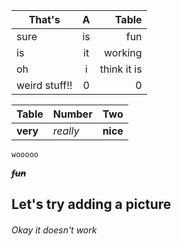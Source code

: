 | That's | A | Table |
|--------|:-:|------:|
| sure   |is | fun   |
| is     |it | working|
| oh     |i  | think it is
| weird stuff!! | 0 | 0|


Table | Number | Two
--- | --- | ---
**very** | *really* | **nice**

``wooooo``

~~**_fun_**~~

## Let's try adding a picture
###### Okay it doesn't work 


